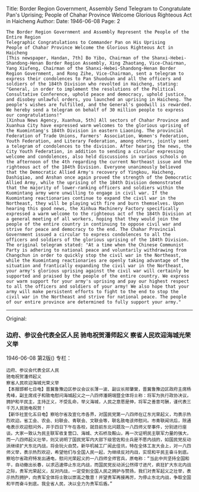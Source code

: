 Title: Border Region Government, Assembly Send Telegram to Congratulate Pan's Uprising; People of Chahar Province Welcome Glorious Righteous Act in Haicheng
Author:
Date: 1946-06-08
Page: 2

    The Border Region Government and Assembly Represent the People of the Entire Region
    Telegraphic Congratulations to Commander Pan on His Uprising
    People of Chahar Province Welcome the Glorious Righteous Act in Haicheng
    [This newspaper, Handan, 7th] Bo Yibo, Chairman of the Shanxi-Hebei-Shandong-Henan Border Region Assembly, Xing Zhaotang, Vice-Chairman, Yang Xiufeng, Chairman of the Shanxi-Hebei-Shandong-Henan Border Region Government, and Rong Zihe, Vice-Chairman, sent a telegram to express their condolences to Pan Shuoduan and all the officers and soldiers of the 184th Division who revolted in Haicheng, stating: "General, in order to implement the resolutions of the Political Consultative Conference, uphold peace and democracy, uphold justice, and disobey unlawful orders, you launched an uprising in Haicheng. The people's wishes are fulfilled, and the General's goodwill is rewarded. We hereby send a telegram on behalf of 30 million people to express our congratulations!"
    [Xinhua News Agency, Xuanhua, 5th] All sectors of Chahar Province and Xuanhua City have expressed warm welcomes to the glorious uprising of the Kuomintang's 184th Division in eastern Liaoning. The provincial Federation of Trade Unions, Farmers' Association, Women's Federation, Youth Federation, and Literary Federation, among others, jointly sent a telegram of condolences to the division. After hearing the news, the City Youth Federation, in addition to sending a circular expressing welcome and condolences, also held discussions in various schools on the afternoon of the 4th regarding the current Northeast issue and the righteous act of the 184th Division. Everyone unanimously believed that the Democratic Allied Army's recovery of Yingkou, Haicheng, Dashiqiao, and Anshan once again proved the strength of the Democratic Allied Army, while the uprising of the 184th Division demonstrated that the majority of lower-ranking officers and soldiers within the Kuomintang army were unwilling to engage in civil war. If the Kuomintang reactionaries continue to expand the civil war in the Northeast, they will be playing with fire and burn themselves. Upon hearing this good news, the Xinhua Machinery Factory specifically expressed a warm welcome to the righteous act of the 184th Division at a general meeting of all workers, hoping that they would join the people of the entire country in continuing to oppose civil war and strive for peace and democracy to the end. The Chahar Provincial Government issued a circular to express condolences to all the officers and soldiers of the glorious uprising of the 184th Division. The original telegram stated: "At a time when the Chinese Communist Party is adhering to national peace and voluntarily withdrawing from Changchun in order to quickly stop the civil war in the Northeast, while the Kuomintang reactionaries are openly taking advantage of the situation and frantically expanding the civil war in the Northeast, your army's glorious uprising against the civil war will certainly be supported and praised by the people of the entire country. We express our warm support for your army's uprising and pay our highest respect to all the officers and soldiers of your army! We also hope that your army will make persistent efforts to fight to the end to stop the civil war in the Northeast and strive for national peace. The people of our entire province are determined to fully support your army."



<hr /> 

Original: 


### 边府、参议会代表全区人民  驰电祝贺潘师起义  察省人民欢迎海城光荣义举

1946-06-08
第2版()
专栏：

    边府、参议会代表全区人民
    驰电祝贺潘师起义
    察省人民欢迎海城光荣义举
    【本报邯郸七日电】晋冀鲁豫边区参议会议长薄一波、副议长邢肇棠，晋冀鲁豫边区政府主席杨秀峰，副主席戎子和致电慰问海城起义之一八四师潘朔端暨全体将士称：将军为执行政协决议，拥护和平民主，主持正义，不受乱命，举义海城，人民之意愿是伸，将军之善意可酬，谨代表三千万人民驰电祝贺！
    【新华社宣化五日电】察哈尔省及宣化市各界，对国民党第一八四师在辽东光荣起义，均表示热烈欢迎。省工会、农会、妇联会、青联会、文联会等，联名致电该师慰问。市青联闻讯后，除通电表示欢迎慰问外，并于四日下午在各校，就目前东北问题及一八四师义举事件，分别进行座谈。大家一致认为民主联军收复营口、海城、大石桥及鞍山，再一次证明民主联军力量的强大，而一八四师起义壮举，则又说明了国民党军内大部下级官佐和士兵是不愿内战的，如国民党反动派继续扩大东北内战，将会玩火自焚。新华机械工厂闻此佳讯，特在全体工友大会上，对一八四师义举，表示热烈欢迎，希望他们与全国人民一起，为继续反对内战，实现和平民主奋斗到底。察哈尔省政府特发出通电，慰问光荣起义的一八四师全师官兵，原电称：“当此中共坚持全国和平，自动撤出长春，以求迅速停止东北内战，而国民党反动派公然得寸进尺，疯狂扩大东北内战之际，贵军光荣起义，反对内战，一定受到全国人民之拥护与赞扬，我们对贵军起义之壮举，表示热烈拥护，向贵军全体将士致以崇高之敬意！并望贵军再接再厉，为停止东北内战，争取全国和平而奋斗到底。我全省人民，决以全力为贵军后盾。”
